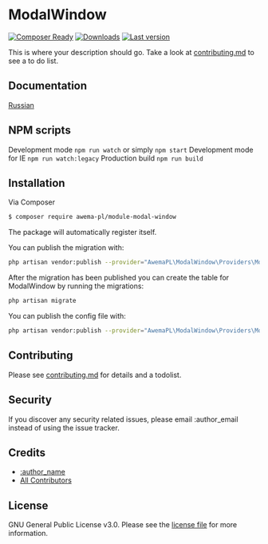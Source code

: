 # ModalWindow

[![Composer Ready](https://www.awema.pl/awemapl/modalwindow/status.svg)](https://www.awema.pl/)
[![Downloads](https://www.awema.pl/awemapl/modalwindow/downloads.svg)](https://www.awema.pl/)
[![Last version](https://www.awema.pl/awemapl/modalwindow/version.svg)](https://www.awema.pl/) 


This is where your description should go. Take a look at [contributing.md](contributing.md) to see a to do list.

## Documentation

[Russian](./docs/index.md)

## NPM scripts

Development mode `npm run watch` or simply `npm start`
Development mode for IE `npm run watch:legacy`
Production build `npm run build`

## Installation

Via Composer

``` bash
$ composer require awema-pl/module-modal-window
```

The package will automatically register itself.

You can publish the migration with:

```bash
php artisan vendor:publish --provider="AwemaPL\ModalWindow\Providers\ModalWindowServiceProvider" --tag="migrations"
```

After the migration has been published you can create the table for ModalWindow by running the migrations:

```bash
php artisan migrate
```

You can publish the config file with:

```bash
php artisan vendor:publish --provider="AwemaPL\ModalWindow\Providers\ModalWindowServiceProvider" --tag="config"
```

## Contributing

Please see [contributing.md](contributing.md) for details and a todolist.

## Security

If you discover any security related issues, please email :author_email instead of using the issue tracker.

## Credits

- [:author_name][link-author]
- [All Contributors][link-contributors]

## License

GNU General Public License v3.0. Please see the [license file](license.md) for more information.

[ico-version]: https://img.shields.io/packagist/v/awemapl/modalwindow.svg?style=flat-square
[ico-downloads]: https://img.shields.io/packagist/dt/awemapl/modalwindow.svg?style=flat-square
[ico-travis]: https://img.shields.io/travis/awemapl/modalwindow/master.svg?style=flat-square
[ico-styleci]: https://styleci.io/repos/12345678/shield

[link-packagist]: https://packagist.org/packages/awemapl/modalwindow
[link-downloads]: https://packagist.org/packages/awemapl/modalwindow
[link-travis]: https://travis-ci.org/awemapl/modalwindow
[link-styleci]: https://styleci.io/repos/12345678
[link-author]: https://github.com/awemapl
[link-contributors]: ../../contributors]
